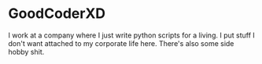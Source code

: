 # GoodCoderXD

I work at a company where I just write python scripts for a living. I put stuff I don't want attached to my corporate life here. There's also some side hobby shit.

